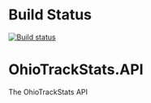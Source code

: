 # Build Status
[![Build status](https://ci.appveyor.com/api/projects/status/n2tr5qfuawsce8dm?svg=true)](https://ci.appveyor.com/project/afmorris/ohiotrackstats-api)

# OhioTrackStats.API
The OhioTrackStats API
